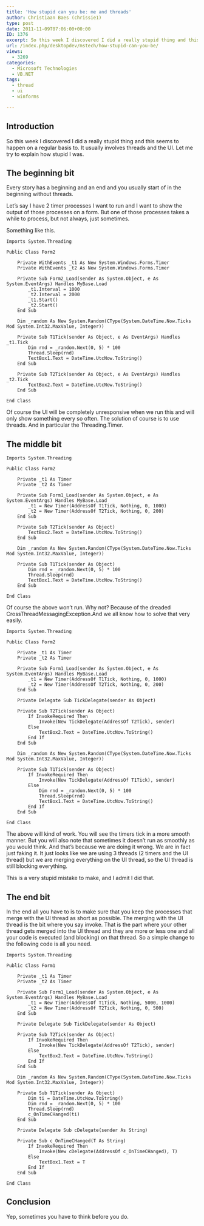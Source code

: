 ```yaml
---
title: 'How stupid can you be: me and threads'
author: Christiaan Baes (chrissie1)
type: post
date: 2011-11-09T07:06:00+00:00
ID: 1376
excerpt: So this week I discovered I did a really stupid thing and this seems to happen on a regular basis to. It usually involves threads and the UI. Let me try to explain how stupid I was.
url: /index.php/desktopdev/mstech/how-stupid-can-you-be/
views:
  - 3269
categories:
  - Microsoft Technologies
  - VB.NET
tags:
  - thread
  - ui
  - winforms

---
```

## Introduction

So this week I discovered I did a really stupid thing and this seems to happen on a regular basis to. It usually involves threads and the UI. Let me try to explain how stupid I was.

## The beginning bit

Every story has a beginning and an end and you usually start of in the beginning without threads.

Let&#8217;s say I have 2 timer processes I want to run and I want to show the output of those processes on a form. But one of those processes takes a while to process, but not always, just sometimes.

Something like this.

```vbnet
Imports System.Threading

Public Class Form2

    Private WithEvents _t1 As New System.Windows.Forms.Timer
    Private WithEvents _t2 As New System.Windows.Forms.Timer

    Private Sub Form2_Load(sender As System.Object, e As System.EventArgs) Handles MyBase.Load
        _t1.Interval = 1000
        _t2.Interval = 2000
        _t1.Start()
        _t2.Start()
    End Sub

    Dim _random As New System.Random(CType(System.DateTime.Now.Ticks Mod System.Int32.MaxValue, Integer))

    Private Sub T1Tick(sender As Object, e As EventArgs) Handles _t1.Tick
        Dim rnd = _random.Next(0, 5) * 100
        Thread.Sleep(rnd)
        TextBox1.Text = DateTime.UtcNow.ToString()
    End Sub

    Private Sub T2Tick(sender As Object, e As EventArgs) Handles _t2.Tick
        TextBox2.Text = DateTime.UtcNow.ToString()
    End Sub

End Class
```
Of course the UI will be completely unresponsive when we run this and will only show something every so often. The solution of course is to use threads. And in particular the Threading.Timer.

## The middle bit

```vbnet
Imports System.Threading

Public Class Form2

    Private _t1 As Timer
    Private _t2 As Timer

    Private Sub Form1_Load(sender As System.Object, e As System.EventArgs) Handles MyBase.Load
        _t1 = New Timer(AddressOf T1Tick, Nothing, 0, 1000)
        _t2 = New Timer(AddressOf T2Tick, Nothing, 0, 200)
    End Sub

    Private Sub T2Tick(sender As Object)
        TextBox2.Text = DateTime.UtcNow.ToString()
    End Sub

    Dim _random As New System.Random(CType(System.DateTime.Now.Ticks Mod System.Int32.MaxValue, Integer))

    Private Sub T1Tick(sender As Object)
        Dim rnd = _random.Next(0, 5) * 100
        Thread.Sleep(rnd)
        TextBox1.Text = DateTime.UtcNow.ToString()
    End Sub

End Class

```
Of course the above won&#8217;t run. Why not? Because of the dreaded CrossThreadMessagingException.And we all know how to solve that very easily.

```vbnet
Imports System.Threading

Public Class Form2

    Private _t1 As Timer
    Private _t2 As Timer

    Private Sub Form1_Load(sender As System.Object, e As System.EventArgs) Handles MyBase.Load
        _t1 = New Timer(AddressOf T1Tick, Nothing, 0, 1000)
        _t2 = New Timer(AddressOf T2Tick, Nothing, 0, 200)
    End Sub

    Private Delegate Sub TickDelegate(sender As Object)

    Private Sub T2Tick(sender As Object)
        If InvokeRequired Then
            Invoke(New TickDelegate(AddressOf T2Tick), sender)
        Else
            TextBox2.Text = DateTime.UtcNow.ToString()
        End If
    End Sub

    Dim _random As New System.Random(CType(System.DateTime.Now.Ticks Mod System.Int32.MaxValue, Integer))

    Private Sub T1Tick(sender As Object)
        If InvokeRequired Then
            Invoke(New TickDelegate(AddressOf T1Tick), sender)
        Else
            Dim rnd = _random.Next(0, 5) * 100
            Thread.Sleep(rnd)
            TextBox1.Text = DateTime.UtcNow.ToString()
        End If
    End Sub

End Class

```
The above will kind of work. You will see the timers tick in a more smooth manner. But you will also note that sometimes it doesn&#8217;t run as smoothly as you would think. And that&#8217;s because we are doing it wrong. We are in fact just faking it. It just looks like we are using 3 threads (2 timers and the UI thread) but we are merging everything on the UI thread, so the UI thread is still blocking everything.

This is a very stupid mistake to make, and I admit I did that. 

## The end bit

In the end all you have to is to make sure that you keep the processes that merge with the UI thread as short as possible. The merging with the UI thread is the bit where you say invoke. That is the part where your other thread gets merged into the UI thread and they are more or less one and all your code is executed (and blocking) on that thread. So a simple change to the following code is all you need.

```vbnet
Imports System.Threading

Public Class Form1

    Private _t1 As Timer
    Private _t2 As Timer

    Private Sub Form1_Load(sender As System.Object, e As System.EventArgs) Handles MyBase.Load
        _t1 = New Timer(AddressOf T1Tick, Nothing, 5000, 1000)
        _t2 = New Timer(AddressOf T2Tick, Nothing, 0, 500)
    End Sub

    Private Delegate Sub TickDelegate(sender As Object)

    Private Sub T2Tick(sender As Object)
        If InvokeRequired Then
            Invoke(New TickDelegate(AddressOf T2Tick), sender)
        Else
            TextBox2.Text = DateTime.UtcNow.ToString()
        End If
    End Sub

    Dim _random As New System.Random(CType(System.DateTime.Now.Ticks Mod System.Int32.MaxValue, Integer))

    Private Sub T1Tick(sender As Object)
        Dim ti = DateTime.UtcNow.ToString()
        Dim rnd = _random.Next(0, 5) * 100
        Thread.Sleep(rnd)
        c_OnTimeCHanged(ti)
    End Sub

    Private Delegate Sub cDelegate(sender As String)

    Private Sub c_OnTimeCHanged(T As String)
        If InvokeRequired Then
            Invoke(New cDelegate(AddressOf c_OnTimeCHanged), T)
        Else
            TextBox1.Text = T
        End If
    End Sub

End Class
```
## Conclusion

Yep, sometimes you have to think before you do.
